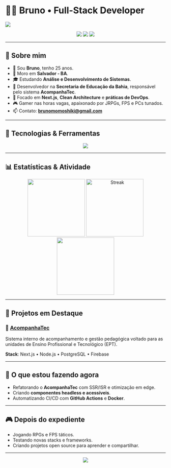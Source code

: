 # 👨‍💻 Bruno • Full-Stack Developer

<img src="https://capsule-render.vercel.app/api?type=waving&color=gradient&height=200&section=header&text=Bruno%20%7C%20Fullstack%20Developer&fontSize=40&fontAlignY=35&animation=twinkling&desc=React%20%7C%20Next.js%20%7C%20Node.js&descAlignY=55&descAlign=50"/>

<p align="center">
  <img src="https://img.shields.io/badge/Fullstack%20Developer-blueviolet?style=for-the-badge" />
  <img src="https://img.shields.io/badge/Aprendendo%20Novas%20Tecnologias-success?style=for-the-badge" />
  <img src="https://img.shields.io/badge/Clean%20Code%20%26%20Arquitetura-informational?style=for-the-badge" />
</p>

---

## 🚀 Sobre mim
- 👨 Sou **Bruno**, tenho 25 anos.  
- 📍 Moro em **Salvador - BA**.  
- 🎓 Estudando **Análise e Desenvolvimento de Sistemas**.  
- 🏢 Desenvolvedor na **Secretaria de Educação da Bahia**, responsável pelo sistema **AcompanhaTec**.  
- 🌱 Focado em **Next.js**, **Clean Architecture** e **práticas de DevOps**.  
- 🎮 Gamer nas horas vagas, apaixonado por JRPGs, FPS e PCs tunados.  
- 📫 Contato: **[brunomomoshiki@gmail.com](mailto:brunomomoshiki@gmail.com)**  

---

## 🧰 Tecnologias & Ferramentas
<p align="center">
  <img src="https://skillicons.dev/icons?i=ts,js,react,next,tailwind,sass,bootstrap,html,css,nodejs,express,prisma,postgres,firebase,git,github,docker,vercel,netlify" />
</p>

---

## 📊 Estatísticas & Atividade
<p align="center">
  <img height="180em" src="https://github-readme-stats.vercel.app/api?username=DinDja&show_icons=true&theme=radical&count_private=true&include_all_commits=true" />
  <img height="180em" src="https://streak-stats.vercel.app?user=DinDja&theme=radical&hide_border=true" alt="Streak"/>
  <img height="180em" src="https://github-readme-stats.vercel.app/api/top-langs/?username=DinDja&layout=compact&langs_count=8&theme=radical"/>
</p>

---

## 📌 Projetos em Destaque
### 🔹 [AcompanhaTec](#)
Sistema interno de acompanhamento e gestão pedagógica voltado para as unidades de Ensino Profissional e Tecnológico (EPT).  

**Stack**: Next.js • Node.js • PostgreSQL • Firebase  

---

## 🎯 O que estou fazendo agora
- Refatorando o **AcompanhaTec** com SSR/ISR e otimização em edge.  
- Criando **componentes headless e acessíveis**.  
- Automatizando CI/CD com **GitHub Actions** e **Docker**.  

---

## 🎮 Depois do expediente
- Jogando RPGs e FPS táticos.  
- Testando novas stacks e frameworks.  
- Criando projetos open source para aprender e compartilhar.  

---

<p align="center">
  <img src="https://capsule-render.vercel.app/api?type=waving&color=gradient&height=120&section=footer"/>
</p>
